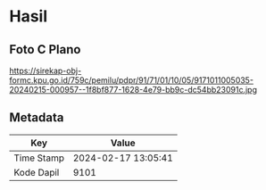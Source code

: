 # Hasil

## Foto C Plano

https://sirekap-obj-formc.kpu.go.id/759c/pemilu/pdpr/91/71/01/10/05/9171011005035-20240215-000957--1f8bf877-1628-4e79-bb9c-dc54bb23091c.jpg


## Metadata

| Key        | Value               |
| ---------- | ------------------- |
| Time Stamp | 2024-02-17 13:05:41 |
| Kode Dapil | 9101                |



